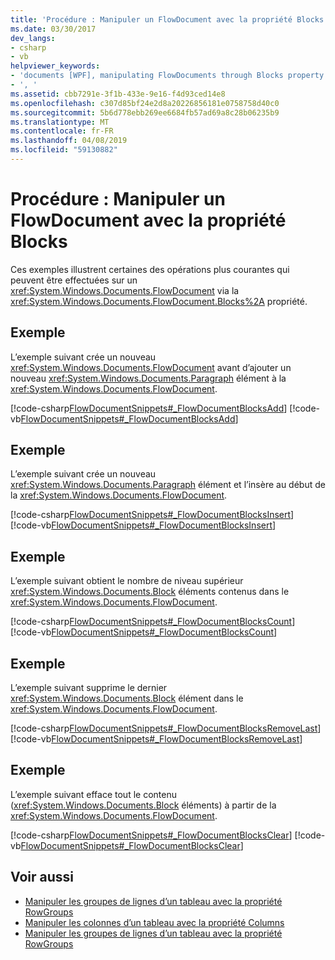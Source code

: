 ```yaml
---
title: 'Procédure : Manipuler un FlowDocument avec la propriété Blocks'
ms.date: 03/30/2017
dev_langs:
- csharp
- vb
helpviewer_keywords:
- 'documents [WPF], manipulating FlowDocuments through Blocks property [WPF], , '
- ', '
ms.assetid: cbb7291e-3f1b-433e-9e16-f4d93ced14e8
ms.openlocfilehash: c307d85bf24e2d8a20226856181e0758758d40c0
ms.sourcegitcommit: 5b6d778ebb269ee6684fb57ad69a8c28b06235b9
ms.translationtype: MT
ms.contentlocale: fr-FR
ms.lasthandoff: 04/08/2019
ms.locfileid: "59130882"
---
```

# <a name="how-to-manipulate-a-flowdocument-through-the-blocks-property"></a>Procédure : Manipuler un FlowDocument avec la propriété Blocks
Ces exemples illustrent certaines des opérations plus courantes qui peuvent être effectuées sur un <xref:System.Windows.Documents.FlowDocument> via la <xref:System.Windows.Documents.FlowDocument.Blocks%2A> propriété.  
  
## <a name="example"></a>Exemple  
 L’exemple suivant crée un nouveau <xref:System.Windows.Documents.FlowDocument> avant d’ajouter un nouveau <xref:System.Windows.Documents.Paragraph> élément à la <xref:System.Windows.Documents.FlowDocument>.  
  
 [!code-csharp[FlowDocumentSnippets#_FlowDocumentBlocksAdd](~/samples/snippets/csharp/VS_Snippets_Wpf/FlowDocumentSnippets/CSharp/Window1.xaml.cs#_flowdocumentblocksadd)]
 [!code-vb[FlowDocumentSnippets#_FlowDocumentBlocksAdd](~/samples/snippets/visualbasic/VS_Snippets_Wpf/FlowDocumentSnippets/visualbasic/window1.xaml.vb#_flowdocumentblocksadd)]  
  
## <a name="example"></a>Exemple  
 L’exemple suivant crée un nouveau <xref:System.Windows.Documents.Paragraph> élément et l’insère au début de la <xref:System.Windows.Documents.FlowDocument>.  
  
 [!code-csharp[FlowDocumentSnippets#_FlowDocumentBlocksInsert](~/samples/snippets/csharp/VS_Snippets_Wpf/FlowDocumentSnippets/CSharp/Window1.xaml.cs#_flowdocumentblocksinsert)]
 [!code-vb[FlowDocumentSnippets#_FlowDocumentBlocksInsert](~/samples/snippets/visualbasic/VS_Snippets_Wpf/FlowDocumentSnippets/visualbasic/window1.xaml.vb#_flowdocumentblocksinsert)]  
  
## <a name="example"></a>Exemple  
 L’exemple suivant obtient le nombre de niveau supérieur <xref:System.Windows.Documents.Block> éléments contenus dans le <xref:System.Windows.Documents.FlowDocument>.  
  
 [!code-csharp[FlowDocumentSnippets#_FlowDocumentBlocksCount](~/samples/snippets/csharp/VS_Snippets_Wpf/FlowDocumentSnippets/CSharp/Window1.xaml.cs#_flowdocumentblockscount)]
 [!code-vb[FlowDocumentSnippets#_FlowDocumentBlocksCount](~/samples/snippets/visualbasic/VS_Snippets_Wpf/FlowDocumentSnippets/visualbasic/window1.xaml.vb#_flowdocumentblockscount)]  
  
## <a name="example"></a>Exemple  
 L’exemple suivant supprime le dernier <xref:System.Windows.Documents.Block> élément dans le <xref:System.Windows.Documents.FlowDocument>.  
  
 [!code-csharp[FlowDocumentSnippets#_FlowDocumentBlocksRemoveLast](~/samples/snippets/csharp/VS_Snippets_Wpf/FlowDocumentSnippets/CSharp/Window1.xaml.cs#_flowdocumentblocksremovelast)]
 [!code-vb[FlowDocumentSnippets#_FlowDocumentBlocksRemoveLast](~/samples/snippets/visualbasic/VS_Snippets_Wpf/FlowDocumentSnippets/visualbasic/window1.xaml.vb#_flowdocumentblocksremovelast)]  
  
## <a name="example"></a>Exemple  
 L’exemple suivant efface tout le contenu (<xref:System.Windows.Documents.Block> éléments) à partir de la <xref:System.Windows.Documents.FlowDocument>.  
  
 [!code-csharp[FlowDocumentSnippets#_FlowDocumentBlocksClear](~/samples/snippets/csharp/VS_Snippets_Wpf/FlowDocumentSnippets/CSharp/Window1.xaml.cs#_flowdocumentblocksclear)]
 [!code-vb[FlowDocumentSnippets#_FlowDocumentBlocksClear](~/samples/snippets/visualbasic/VS_Snippets_Wpf/FlowDocumentSnippets/visualbasic/window1.xaml.vb#_flowdocumentblocksclear)]  
  
## <a name="see-also"></a>Voir aussi

- [Manipuler les groupes de lignes d’un tableau avec la propriété RowGroups](how-to-manipulate-table-row-groups-through-the-rowgroups-property.md)
- [Manipuler les colonnes d’un tableau avec la propriété Columns](how-to-manipulate-table-columns-through-the-columns-property.md)
- [Manipuler les groupes de lignes d’un tableau avec la propriété RowGroups](how-to-manipulate-table-row-groups-through-the-rowgroups-property.md)
